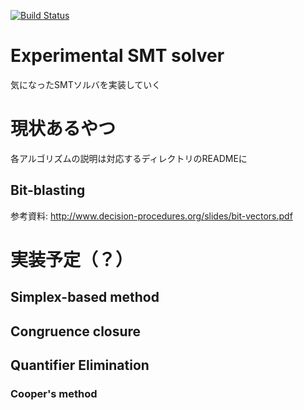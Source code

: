 [![Build Status](https://travis-ci.org/xenophobia/experimental-smt-solver.svg?branch=master)](https://travis-ci.org/xenophobia/experimental-smt-solver)

# Experimental SMT solver
気になったSMTソルバを実装していく

# 現状あるやつ
各アルゴリズムの説明は対応するディレクトリのREADMEに

## Bit-blasting
参考資料: http://www.decision-procedures.org/slides/bit-vectors.pdf

# 実装予定（？）

## Simplex-based method

## Congruence closure

## Quantifier Elimination
### Cooper's method
